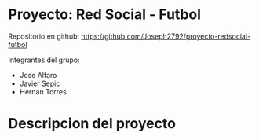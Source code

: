 Proyecto: Red Social - Futbol
==========

Repositorio en github: https://github.com/Joseph2792/proyecto-redsocial-futbol

Integrantes del grupo:
+ Jose Alfaro
+ Javier Sepic
+ Hernan Torres

Descripcion del proyecto
==========

